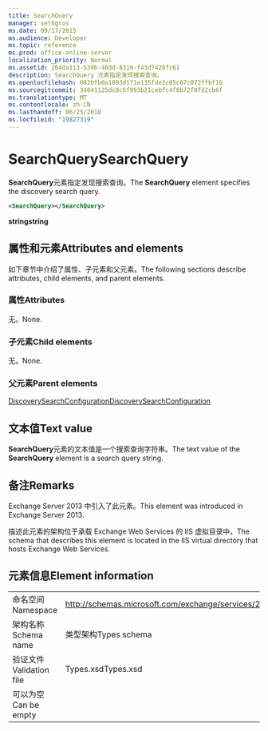 ```yaml
---
title: SearchQuery
manager: sethgros
ms.date: 09/17/2015
ms.audience: Developer
ms.topic: reference
ms.prod: office-online-server
localization_priority: Normal
ms.assetid: 204da113-539b-403d-8316-f43d7428fc61
description: SearchQuery 元素指定发现搜索查询。
ms.openlocfilehash: 082bfb0a1093d171e135fde2c05c67c072ffbf16
ms.sourcegitcommit: 34041125dc8c5f993b21cebfc4f8b72f0fd2cb6f
ms.translationtype: MT
ms.contentlocale: zh-CN
ms.lasthandoff: 06/25/2018
ms.locfileid: "19827319"
---
```

# <a name="searchquery"></a><span data-ttu-id="54588-103">SearchQuery</span><span class="sxs-lookup"><span data-stu-id="54588-103">SearchQuery</span></span>

<span data-ttu-id="54588-104">**SearchQuery**元素指定发现搜索查询。</span><span class="sxs-lookup"><span data-stu-id="54588-104">The **SearchQuery** element specifies the discovery search query.</span></span> 
  
```XML
<SearchQuery></SearchQuery>
```

 <span data-ttu-id="54588-105">**string**</span><span class="sxs-lookup"><span data-stu-id="54588-105">**string**</span></span>
## <a name="attributes-and-elements"></a><span data-ttu-id="54588-106">属性和元素</span><span class="sxs-lookup"><span data-stu-id="54588-106">Attributes and elements</span></span>

<span data-ttu-id="54588-107">如下章节中介绍了属性、子元素和父元素。</span><span class="sxs-lookup"><span data-stu-id="54588-107">The following sections describe attributes, child elements, and parent elements.</span></span>
  
### <a name="attributes"></a><span data-ttu-id="54588-108">属性</span><span class="sxs-lookup"><span data-stu-id="54588-108">Attributes</span></span>

<span data-ttu-id="54588-109">无。</span><span class="sxs-lookup"><span data-stu-id="54588-109">None.</span></span>
  
### <a name="child-elements"></a><span data-ttu-id="54588-110">子元素</span><span class="sxs-lookup"><span data-stu-id="54588-110">Child elements</span></span>

<span data-ttu-id="54588-111">无。</span><span class="sxs-lookup"><span data-stu-id="54588-111">None.</span></span>
  
### <a name="parent-elements"></a><span data-ttu-id="54588-112">父元素</span><span class="sxs-lookup"><span data-stu-id="54588-112">Parent elements</span></span>

[<span data-ttu-id="54588-113">DiscoverySearchConfiguration</span><span class="sxs-lookup"><span data-stu-id="54588-113">DiscoverySearchConfiguration</span></span>](discoverysearchconfiguration.md)
  
## <a name="text-value"></a><span data-ttu-id="54588-114">文本值</span><span class="sxs-lookup"><span data-stu-id="54588-114">Text value</span></span>

<span data-ttu-id="54588-115">**SearchQuery**元素的文本值是一个搜索查询字符串。</span><span class="sxs-lookup"><span data-stu-id="54588-115">The text value of the **SearchQuery** element is a search query string.</span></span> 
  
## <a name="remarks"></a><span data-ttu-id="54588-116">备注</span><span class="sxs-lookup"><span data-stu-id="54588-116">Remarks</span></span>

<span data-ttu-id="54588-117">Exchange Server 2013 中引入了此元素。</span><span class="sxs-lookup"><span data-stu-id="54588-117">This element was introduced in Exchange Server 2013.</span></span>
  
<span data-ttu-id="54588-118">描述此元素的架构位于承载 Exchange Web Services 的 IIS 虚拟目录中。</span><span class="sxs-lookup"><span data-stu-id="54588-118">The schema that describes this element is located in the IIS virtual directory that hosts Exchange Web Services.</span></span>
  
## <a name="element-information"></a><span data-ttu-id="54588-119">元素信息</span><span class="sxs-lookup"><span data-stu-id="54588-119">Element information</span></span>

|||
|:-----|:-----|
|<span data-ttu-id="54588-120">命名空间</span><span class="sxs-lookup"><span data-stu-id="54588-120">Namespace</span></span>  <br/> |http://schemas.microsoft.com/exchange/services/2006/types  <br/> |
|<span data-ttu-id="54588-121">架构名称</span><span class="sxs-lookup"><span data-stu-id="54588-121">Schema name</span></span>  <br/> |<span data-ttu-id="54588-122">类型架构</span><span class="sxs-lookup"><span data-stu-id="54588-122">Types schema</span></span>  <br/> |
|<span data-ttu-id="54588-123">验证文件</span><span class="sxs-lookup"><span data-stu-id="54588-123">Validation file</span></span>  <br/> |<span data-ttu-id="54588-124">Types.xsd</span><span class="sxs-lookup"><span data-stu-id="54588-124">Types.xsd</span></span>  <br/> |
|<span data-ttu-id="54588-125">可以为空</span><span class="sxs-lookup"><span data-stu-id="54588-125">Can be empty</span></span>  <br/> ||
   

